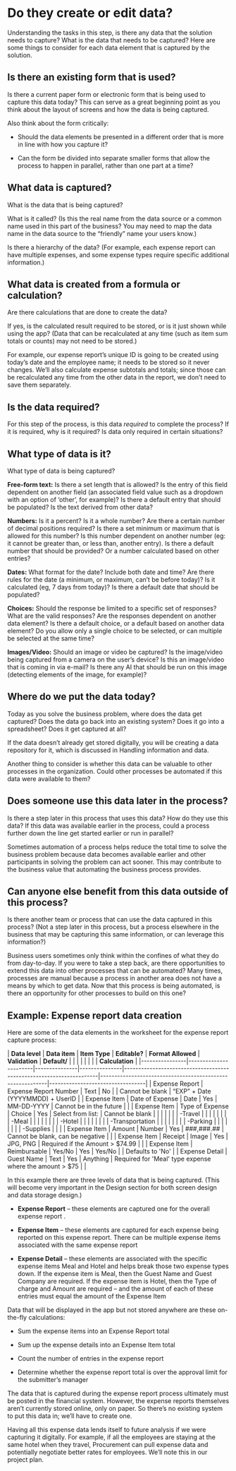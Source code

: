 Do they create or edit data?
============================

Understanding the tasks in this step, is there any data that the solution needs
to capture? What is the data that needs to be captured? Here are some things to
consider for each data element that is captured by the solution.

Is there an existing form that is used?
---------------------------------------

Is there a current paper form or electronic form that is being used to capture
this data today? This can serve as a great beginning point as you think about
the layout of screens and how the data is being captured.

Also think about the form critically:

-   Should the data elements be presented in a different order that is more in
    line with how you capture it?

-   Can the form be divided into separate smaller forms that allow the process
    to happen in parallel, rather than one part at a time?

What data is captured? 
-----------------------

What is the data that is being captured?

What is it called? (Is this the real name from the data source or a common name
used in this part of the business? You may need to map the data name in the data
source to the “friendly” name your users know.)

Is there a hierarchy of the data? (For example, each expense report can have
multiple expenses, and some expense types require specific additional
information.)

What data is created from a formula or calculation?
---------------------------------------------------

Are there calculations that are done to create the data?

If yes, is the calculated result required to be stored, or is it just shown
while using the app? (Data that can be recalculated at any time (such as item
sum totals or counts) may not need to be stored.)

For example, our expense report’s unique ID is going to be created using today’s
date and the employee name; it needs to be stored so it never changes. We’ll
also calculate expense subtotals and totals; since those can be recalculated any
time from the other data in the report, we don’t need to save them separately.

Is the data required?
---------------------

For this step of the process, is this data *required* to complete the process?
If it is required, why is it required? Is data only required in certain
situations?

What type of data is it?
------------------------

What type of data is being captured?

**Free-form text:** Is there a set length that is allowed? Is the entry of this
field dependent on another field (an associated field value such as a dropdown
with an option of ‘other’, for example)? Is there a default entry that should be
populated? Is the text derived from other data?

**Numbers:** Is it a percent? Is it a whole number? Are there a certain number
of decimal positions required? Is there a set minimum or maximum that is allowed
for this number? Is this number dependent on another number (eg: it cannot be
greater than, or less than, another entry). Is there a default number that
should be provided? Or a number calculated based on other entries?

**Dates:** What format for the date? Include both date and time? Are there rules
for the date (a minimum, or maximum, can’t be before today)? Is it calculated
(eg, 7 days from today)? Is there a default date that should be populated?

**Choices:** Should the response be limited to a specific set of responses? What
are the valid responses? Are the responses dependent on another data element? Is
there a default choice, or a default based on another data element? Do you allow
only a single choice to be selected, or can multiple be selected at the same
time?

**Images/Video:** Should an image or video be captured? Is the image/video being
captured from a camera on the user’s device? Is this an image/video that is
coming in via e-mail? Is there any AI that should be run on this image
(detecting elements of the image, for example)?

Where do we put the data today?
-------------------------------

Today as you solve the business problem, where does the data get captured? Does
the data go back into an existing system? Does it go into a spreadsheet? Does it
get captured at all?

If the data doesn’t already get stored digitally, you will be creating a data
repository for it, which is discussed in Handling information and data.

Another thing to consider is whether this data can be valuable to other
processes in the organization. Could other processes be automated if this data
were available to them?

Does someone use this data later in the process?
------------------------------------------------

Is there a step later in this process that uses this data? How do they use this
data? If this data was available earlier in the process, could a process further
down the line get started earlier or run in parallel?

Sometimes automation of a process helps reduce the total time to solve the
business problem because data becomes available earlier and other participants
in solving the problem can act sooner. This may contribute to the business value
that automating the business process provides.

Can anyone else benefit from this data outside of this process? 
----------------------------------------------------------------

Is there another team or process that can use the data captured in this process?
(Not a step later in this process, but a process elsewhere in the business that
may be capturing this same information, or can leverage this information?)

Business users sometimes only think within the confines of what they do from
day-to-day. If you were to take a step back, are there opportunities to extend
this data into other processes that can be automated? Many times, processes are
manual because a process in another area does not have a means by which to get
data. Now that this process is being automated, is there an opportunity for
other processes to build on this one?

Example: Expense report data creation
-------------------------------------

Here are some of the data elements in the worksheet for the expense report
capture process:

| **Data level** | **Data item**         | **Item Type** | **Editable?** | **Format Allowed**                                                  | **Validation**                                            | **Default/**                     |
|                |                       |               |               |                                                                     |                                                           | **Calculation**                  |
|----------------|-----------------------|---------------|---------------|---------------------------------------------------------------------|-----------------------------------------------------------|----------------------------------|
| Expense Report | Expense Report Number | Text          | No            |                                                                     | Cannot be blank                                           | “EXP” + Date (YYYYMMDD) + UserID |
| Expense Item   | Date of Expense       | Date          | Yes           | MM-DD-YYYY                                                          | Cannot be in the future                                   |                                  |
| Expense Item   | Type of Expense       | Choice        | Yes           | Select from list:                                                   | Cannot be blank                                           |                                  |
|                |                       |               |               | -Travel                                                             |                                                           |                                  |
|                |                       |               |               | -Meal                                                               |                                                           |                                  |
|                |                       |               |               | -Hotel                                                              |                                                           |                                  |
|                |                       |               |               | -Transportation                                                     |                                                           |                                  |
|                |                       |               |               | -Parking                                                            |                                                           |                                  |
|                |                       |               |               | -Supplies                                                           |                                                           |                                  |
| Expense Item   | Amount                | Number        | Yes           | \#\#\#,\#\#\#.\#\#                                                  | Cannot be blank, can be negative                          |                                  |
| Expense Item   | Receipt               | Image         | Yes           | JPG, PNG                                                            | Required if the Amount \> \$74.99                         |                                  |
| Expense Item   | Reimbursable          | Yes/No        | Yes           | Yes/No                                                              |                                                           | Defaults to 'No'                 |
| Expense Detail | Guest Name            | Text          | Yes           | Anything                                                            | Required for 'Meal' type expense where the amount \> \$75 |                                  |

In this example there are three levels of data that is being captured. (This
will become very important in the Design section for both screen design and data
storage design.)

-   **Expense Report** – these elements are captured one for the overall expense
    report .

-   **Expense Item** – these elements are captured for each expense being
    reported on this expense report. There can be multiple expense items
    associated with the same expense report

-   **Expense Detail** – these elements are associated with the specific expense
    items Meal and Hotel and helps break those two expense types down. If the
    expense item is Meal, then the Guest Name and Guest Company are required. If
    the expense item is Hotel, then the Type of charge and Amount are required –
    and the amount of each of these entries must equal the amount of the Expense
    Item

Data that will be displayed in the app but not stored anywhere are these
on-the-fly calculations:

-   Sum the expense items into an Expense Report total

-   Sum up the expense details into an Expense Item total

-   Count the number of entries in the expense report

-   Determine whether the expense report total is over the approval limit for
    the submitter’s manager

The data that is captured during the expense report process ultimately must be
posted in the financial system. However, the expense reports themselves aren’t
currently stored online, only on paper. So there’s no existing system to put
this data in; we’ll have to create one.

Having all this expense data lends itself to future analysis if we were
capturing it digitally. For example, if all the employees are staying at the
same hotel when they travel, Procurement can pull expense data and potentially
negotiate better rates for employees. We’ll note this in our project plan.
